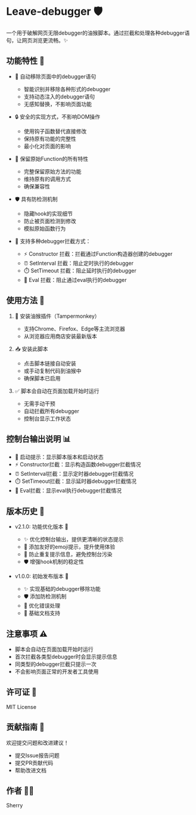 # Leave-debugger 🛡️

一个用于破解网页无限debugger的油猴脚本。通过拦截和处理各种debugger语句，让网页浏览更流畅。✨

## 功能特性 🌟

- 🚫 自动移除页面中的debugger语句
  - 智能识别并移除各种形式的debugger
  - 支持动态注入的debugger语句
  - 无感知替换，不影响页面功能

- 🔒 安全的实现方式，不影响DOM操作
  - 使用钩子函数替代直接修改
  - 保持原有功能的完整性
  - 最小化对页面的影响

- 💪 保留原始Function的所有特性
  - 完整保留原始方法的功能
  - 维持原有的调用方式
  - 确保兼容性

- 🛡️ 具有防检测机制
  - 隐藏hook的实现细节
  - 防止被页面检测到修改
  - 模拟原始函数行为

- 🎯 支持多种debugger拦截方式：
  - ⚡ Constructor 拦截：拦截通过Function构造器创建的debugger
  - ⏰ SetInterval 拦截：阻止定时执行的debugger
  - ⏱️ SetTimeout 拦截：阻止延时执行的debugger
  - 📝 Eval 拦截：阻止通过eval执行的debugger

## 使用方法 📝

1. 🔧 安装油猴插件（Tampermonkey）
   - 支持Chrome、Firefox、Edge等主流浏览器
   - 从浏览器应用商店安装最新版本

2. 📥 安装此脚本
   - 点击脚本链接自动安装
   - 或手动复制代码到油猴中
   - 确保脚本已启用

3. ✅ 脚本会自动在页面加载开始时运行
   - 无需手动干预
   - 自动拦截所有debugger
   - 控制台显示工作状态

## 控制台输出说明 📊

- 🚀 启动提示：显示脚本版本和启动状态
- ⚡ Constructor拦截：显示构造函数debugger拦截情况
- ⏰ SetInterval拦截：显示定时器debugger拦截情况
- ⏱️ SetTimeout拦截：显示延时器debugger拦截情况
- 📝 Eval拦截：显示eval执行debugger拦截情况

## 版本历史 📅

- v2.1.0: 功能优化版本 🔄
  - ✨ 优化控制台输出，提供更清晰的状态提示
  - 🎨 添加友好的emoji提示，提升使用体验
  - 🔧 防止重复提示信息，避免控制台污染
  - 🛡️ 增强hook机制的稳定性

- v1.0.0: 初始发布版本 🎉
  - ✨ 实现基础的debugger移除功能
  - 🛡️ 添加防检测机制
  - 🔧 优化错误处理
  - 📝 基础文档支持

## 注意事项 ⚠️

- 脚本会自动在页面加载开始时运行
- 首次拦截各类型debugger时会显示提示信息
- 同类型的debugger拦截只提示一次
- 不会影响页面正常的开发者工具使用

## 许可证 📄

MIT License 

## 贡献指南 🤝

欢迎提交问题和改进建议！
- 提交Issue报告问题
- 提交PR贡献代码
- 帮助改进文档

## 作者 👩‍💻

Sherry 